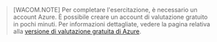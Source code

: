 > [WACOM.NOTE] Per completare l'esercitazione, è necessario un
> account Azure. È possibile creare un account di valutazione gratuito
> in pochi minuti. Per informazioni dettagliate, vedere la pagina
> relativa alla [versione di valutazione gratuita di Azure][1].



[1]: http://www.windowsazure.com/en-us/pricing/free-trial